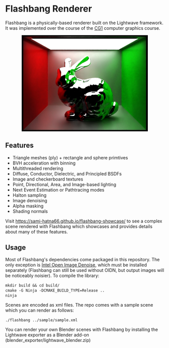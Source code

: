 # Flashbang Renderer

Flashbang is a physically-based renderer built on the Lightwave framework. It was implemented over the course of the [CG1](https://graphics.cg.uni-saarland.de) computer graphics course.

<p align="center">
<img width="400" alt="example flashbang scene" src="./sample/readme_img.jpg">
</p>

## Features

- Triangle meshes (ply) + rectangle and sphere primtives
- BVH acceleration with binning
- Multithreaded rendering
- Diffuse, Conductor, Dielectric, and Principled BSDFs
- Image and checkerboard textures
- Point, Directional, Area, and Image-based lighting
- Next Event Estimation or Pathtracing modes
- Halton sampling
- Image denoising
- Alpha masking
- Shading normals

Visit https://sami-hatna66.github.io/flashbang-showcase/ to see a complex scene rendered with Flashbang which showcases and provides details about many of these features.

## Usage

Most of Flashbang's dependencies come packaged in this repository. The only exception is [Intel Open Image Denoise](https://github.com/OpenImageDenoise/oidn), which must be installed separately (Flashbang can still be used without OIDN, but output images will be noticeably noisier). To compile the library:

```shell
mkdir build && cd build/
cmake -G Ninja -DCMAKE_BUILD_TYPE=Release ..
ninja
```

Scenes are encoded as xml files. The repo comes with a sample scene which you can render as follows:

```shell
./flashbang ../sample/sample.xml
```

You can render your own Blender scenes with Flashbang by installing the Lightwave exporter as a Blender add-on (blender_exporter/lightwave_blender.zip)